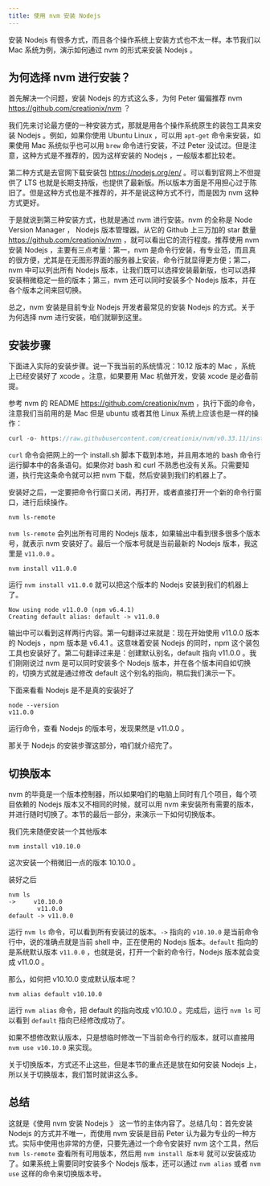 ```yaml
---
title: 使用 nvm 安装 Nodejs
---
```


安装 Nodejs 有很多方式，而且各个操作系统上安装方式也不太一样。本节我们以 Mac 系统为例，演示如何通过 nvm 的形式来安装 Nodejs 。

## 为何选择 nvm 进行安装？

首先解决一个问题，安装 Nodejs 的方式这么多，为何 Peter 偏偏推荐 nvm https://github.com/creationix/nvm ？

我们先来讨论最方便的一种安装方式，那就是用各个操作系统原生的装包工具来安装 Nodejs 。例如，如果你使用 Ubuntu Linux ，可以用 `apt-get` 命令来安装，如果使用 Mac 系统似乎也可以用 `brew` 命令进行安装，不过 Peter 没试过。但是注意，这种方式是不推荐的，因为这样安装的 Nodejs ，一般版本都比较老。

第二种方式是去官网下载安装包 https://nodejs.org/en/ 。可以看到官网上不但提供了 LTS 也就是长期支持版，也提供了最新版。所以版本方面是不用担心过于陈旧了。但是这种方式也是不推荐的，并不是说这种方式不行，而是因为 nvm 这种方式更好。

于是就说到第三种安装方式，也就是通过 nvm 进行安装。nvm 的全称是 Node Version Manager ， Nodejs 版本管理器。从它的 Github 上三万加的 star 数量 https://github.com/creationix/nvm ，就可以看出它的流行程度。推荐使用 nvm 安装 Nodejs ，主要有三点考量：第一，nvm 是命令行安装，有专业范，而且真的很方便，尤其是在无图形界面的服务器上安装，命令行就显得更方便；第二，nvm 中可以列出所有 Nodejs 版本，让我们既可以选择安装最新版，也可以选择安装稍微稳定一些的版本；第三，nvm 还可以同时安装多个 Nodejs 版本，并在各个版本之间来回切换。

总之，nvm 安装是目前专业 Nodejs 开发者最常见的安装 Nodejs 的方式。关于为何选择 nvm 进行安装，咱们就聊到这里。

## 安装步骤

下面进入实际的安装步骤。说一下我当前的系统情况：10.12 版本的 Mac ，系统上已经安装好了 xcode 。注意，如果要用 Mac 机做开发，安装 xcode 是必备前提。

参考 nvm 的 README https://github.com/creationix/nvm ，执行下面的命令，注意我们当前用的是 Mac 但是 ubuntu 或者其他 Linux 系统上应该也是一样的操作：

```js
curl -o- https://raw.githubusercontent.com/creationix/nvm/v0.33.11/install.sh | bash
```

`curl` 命令会把网上的一个 install.sh 脚本下载到本地，并且用本地的 bash 命令行运行脚本中的各条语句。如果你对 bash 和 curl 不熟悉也没有关系。只需要知道，执行完这条命令就可以把 nvm 下载，然后安装到我们的机器上了。

安装好之后，一定要把命令行窗口关闭，再打开，或者直接打开一个新的命令行窗口，进行后续操作。

```
nvm ls-remote
```

`nvm ls-remote` 会列出所有可用的 Nodejs 版本，如果输出中看到很多很多个版本号，就表示 nvm 安装好了。最后一个版本号就是当前最新的 Nodejs 版本，我这里是 `v11.0.0` 。

```
nvm install v11.0.0
```

运行 `nvm install v11.0.0` 就可以把这个版本的 Nodejs 安装到我们的机器上了。

```
Now using node v11.0.0 (npm v6.4.1)
Creating default alias: default -> v11.0.0
```

输出中可以看到这样两行内容。第一句翻译过来就是：现在开始使用 v11.0.0 版本的 Nodejs ，npm 版本是 v6.4.1 。这意味着安装 Nodejs 的同时，npm 这个装包工具也安装好了。第二句翻译过来是：创建默认别名，default 指向 v11.0.0 。我们刚刚说过 nvm 是可以同时安装多个 Nodejs 版本，并在各个版本间自如切换的，切换方式就是通过修改 default 这个别名的指向，稍后我们演示一下。

下面来看看 Nodejs 是不是真的安装好了

```
node --version
v11.0.0
```

运行命令，查看 Nodejs 的版本号，发现果然是 v11.0.0 。

那关于 Nodejs 的安装步骤这部分，咱们就介绍完了。

## 切换版本

nvm 的毕竟是一个版本控制器，所以如果咱们的电脑上同时有几个项目，每个项目依赖的 Nodejs 版本又不相同的时候，就可以用 nvm 来安装所有需要的版本，并进行随时切换了。本节的最后一部分，来演示一下如何切换版本。

我们先来随便安装一个其他版本

```
nvm install v10.10.0
```

这次安装一个稍微旧一点的版本 10.10.0 。

装好之后

```
nvm ls
->     v10.10.0
        v11.0.0
default -> v11.0.0
```

运行 `nvm ls` 命令，可以看到所有安装过的版本。`->` 指向的 `v10.10.0` 是当前命令行中，说的准确点就是当前 shell 中，正在使用的 Nodejs 版本。`default` 指向的是系统默认版本 `v11.0.0` ，也就是说，打开一个新的命令行，Nodejs 版本就会变成 v11.0.0 。

那么，如何把 v10.10.0 变成默认版本呢？

```
nvm alias default v10.10.0
```

运行 `nvm alias` 命令，把 default 的指向改成 v10.10.0 。完成后，运行 `nvm ls` 可以看到 `default` 指向已经修改成功了。

如果不想修改默认版本，只是想临时修改一下当前命令行的版本，就可以直接用 `nvm use v10.10.0` 来实现。

关于切换版本，方式还不止这些，但是本节的重点还是放在如何安装 Nodejs 上，所以关于切换版本，我们暂时就讲这么多。

## 总结

这就是《使用 nvm 安装 Nodejs 》 这一节的主体内容了。总结几句：首先安装 Nodejs 的方式并不唯一，而使用 nvm 安装是目前 Peter 认为最为专业的一种方式。实际中使用也非常的方便，只要先通过一个命令安装好 nvm 这个工具，然后  `nvm ls-remote` 查看所有可用版本，然后用 `nvm install 版本号` 就可以安装成功了。如果系统上需要同时安装多个 Nodejs 版本，还可以通过 `nvm alias` 或者 `nvm use` 这样的命令来切换版本号。
